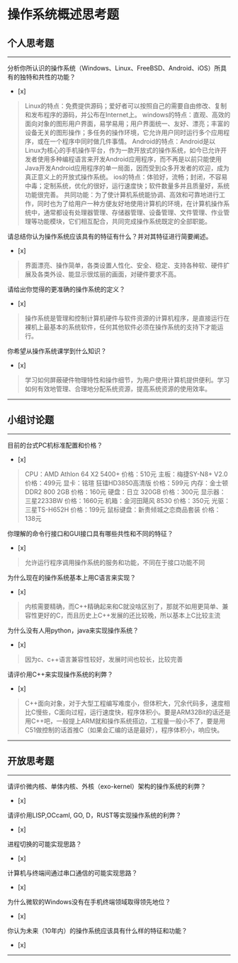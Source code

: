# 操作系统概述思考题

## 个人思考题

---

分析你所认识的操作系统（Windows、Linux、FreeBSD、Android、iOS）所具有的独特和共性的功能？
- [x]  

> Linux的特点：免费提供源码；爱好者可以按照自己的需要自由修改、复制和发布程序的源码，并公布在Internet上。
windows的特点：直观、高效的面向对象的图形用户界面，易学易用；用户界面统一、友好、漂亮；丰富的设备无关的图形操作；多任务的操作环境，它允许用户同时运行多个应用程序，或在一个程序中同时做几件事情。
Android的特点：Android是以Linux为核心的手机操作平台，作为一款开放式的操作系统，如今已允许开发者使用多种编程语言来开发Android应用程序，而不再是以前只能使用Java开发Android应用程序的单一局面，因而受到众多开发者的欢迎，成为真正意义上的开放式操作系统。
ios的特点：体验好，流畅；封闭，不容易中毒；定制系统，优化的很好，运行速度快；软件数量多并且质量好，系统功能很完善。
共同功能：为了使计算机系统能协调、高效和可靠地进行工作，同时也为了给用户一种方便友好地使用计算机的环境，在计算机操作系统中，通常都设有处理器管理、存储器管理、设备管理、文件管理、作业管理等功能模块，它们相互配合，共同完成操作系统既定的全部职能。


请总结你认为操作系统应该具有的特征有什么？并对其特征进行简要阐述。
- [x]  

> 界面漂亮、操作简单，各类设置人性化、安全、稳定、支持各种软、硬件扩展及各类外设、能显示很炫丽的画面，对硬件要求不高。  

请给出你觉得的更准确的操作系统的定义？
- [x]  

> 操作系统是管理和控制计算机硬件与软件资源的计算机程序，是直接运行在裸机上最基本的系统软件，任何其他软件必须在操作系统的支持下才能运行。  

你希望从操作系统课学到什么知识？
- [x]  

> 学习如何屏蔽硬件物理特性和操作细节，为用户使用计算机提供便利。学习如何有效地管理、合理地分配系统资源，提高系统资源的使用效率。   

---

## 小组讨论题

---

目前的台式PC机标准配置和价格？
- [x]  

> CPU：AMD Athlon 64 X2 5400+ 价格：510元 主板：梅捷SY-N8+ V2.0 价格：499元 显卡：铭瑄 狂镭HD3850高清版 价格：599元 内存：金士顿DDR2 800 2GB 价格：160元 硬盘：日立 320GB 价格：300元 显示器：三星2233BW 价格：1660元 机箱：金河田飓风 8530 价格：350元 光驱：三星TS-H652H 价格：199元 鼠标键盘：新贵倾城之恋商品套装 价格：138元

你理解的命令行接口和GUI接口具有哪些共性和不同的特征？
- [x]  

> 允许运行程序调用操作系统的服务和功能，不同在于接口功能不同

为什么现在的操作系统基本上用C语言来实现？
- [x]  

> 内核需要精确，而C++精确起来和C就没啥区别了，那就不如用更简单、兼容性更好的C，而且历史上C++发展的还比较晚，所以基本上C比较主流

为什么没有人用python，java来实现操作系统？
- [x]  

> 因为c、c++语言兼容性较好，发展时间也较长，比较完善 

请评价用C++来实现操作系统的利弊？
- [x]  

> C++面向对象，对于大型工程编写难度小，但体积大，冗余代码多，速度相比C慢些，C面向过程，运行速度快，程序体积小。要是ARM32Bit的话还是用C++吧，一般提上ARM就和操作系统搭边，工程量一般小不了，要是用C51做控制的话首推C（如果会汇编的话是最好），程序体积小，响应快。 

---

## 开放思考题

---

请评价微内核、单体内核、外核（exo-kernel）架构的操作系统的利弊？
- [x]  

>  

请评价用LISP,OCcaml, GO, D，RUST等实现操作系统的利弊？
- [x]  

>  

进程切换的可能实现思路？
- [x]  

>  

计算机与终端间通过串口通信的可能实现思路？
- [x]  

>  

为什么微软的Windows没有在手机终端领域取得领先地位？
- [x]  

>  

你认为未来（10年内）的操作系统应该具有什么样的特征和功能？
- [x]  

>  

---
